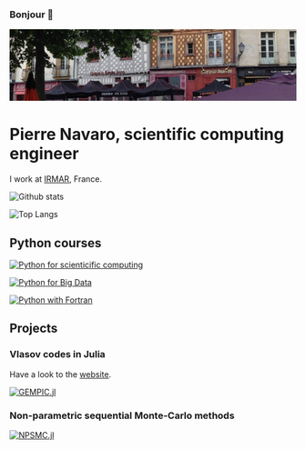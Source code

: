 ### Bonjour 👋

![Cover](https://github.com/pnavaro/pnavaro/blob/master/0.jpeg)

<!--
**pnavaro/pnavaro** is a ✨ _special_ ✨ repository because its `README.md` (this file) appears on your GitHub profile.

Here are some ideas to get you started:

- 🔭 I’m currently working on ...
- 🌱 I’m currently learning ...
- 👯 I’m looking to collaborate on ...
- 🤔 I’m looking for help with ...
- 💬 Ask me about ...
- 📫 How to reach me: ...
- 😄 Pronouns: ...
- ⚡ Fun fact: ...
-->

# Pierre Navaro, scientific computing engineer


I work at [IRMAR](https://irmar.univ-rennes1.fr/en), France. 

![Github stats](https://github-readme-stats.vercel.app/api?username=pnavaro&show_icons=true&theme=tokyonight)

![Top Langs](https://github-readme-stats.vercel.app/api/top-langs/?username=pnavaro&hide=Jupyter%20Notebook&theme=tokyonight)

## Python courses

[![Python for scienticific computing](https://github-readme-stats.vercel.app/api/pin/?username=pnavaro&repo=python-notebooks&show_owner=true)](https://pnavaro.github.io/python-notebooks)

[![Python for Big Data](https://github-readme-stats.vercel.app/api/pin/?username=pnavaro&repo=big-data&show_owner=true)](https://pnavaro.github.io/big-data)

[![Python with Fortran](https://github-readme-stats.vercel.app/api/pin/?username=pnavaro&repo=python-fortran&show_owner=true)](https://pnavaro.github.io/python-fortran)


## Projects

### Vlasov codes in Julia

Have a look to the [website](https://juliavlasov.github.io/).

[![GEMPIC.jl](https://github-readme-stats.vercel.app/api/pin/?username=juliavlasov&repo=GEMPIC.jl&show_owner=true)](https://github.com/juliavlasov/GEMPIC.jl)

### Non-parametric sequential Monte-Carlo methods

[![NPSMC.jl](https://github-readme-stats.vercel.app/api/pin/?username=npsmc&repo=NPSMC.jl&show_owner=true)](https://github.com/npsmc/NPSMC.jl)

